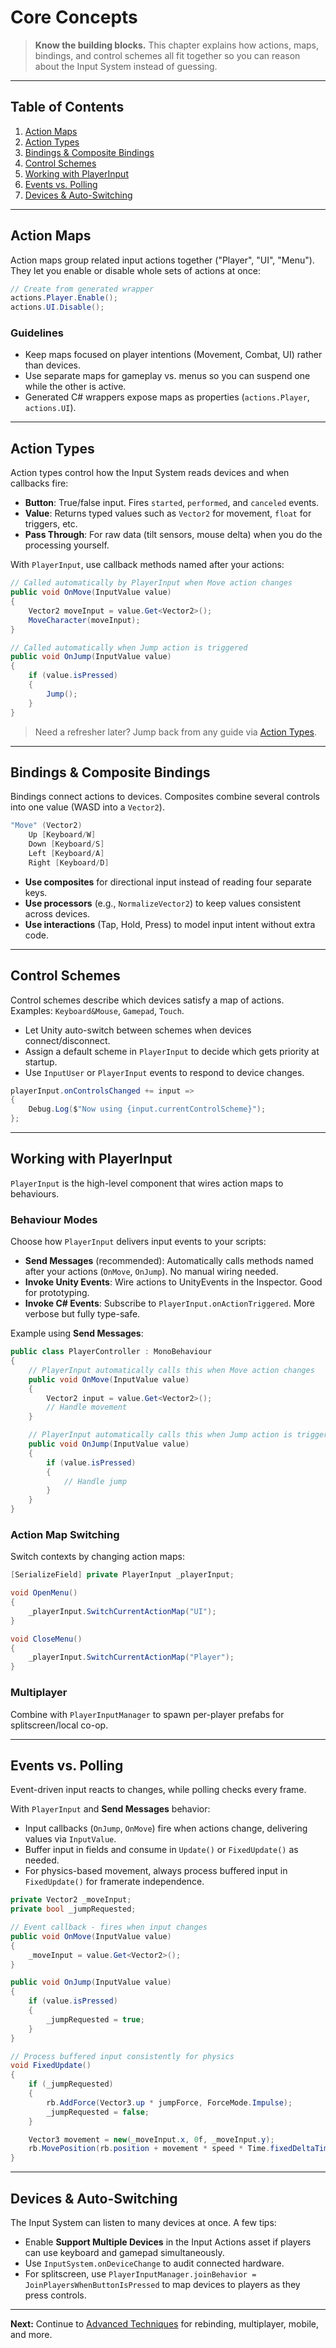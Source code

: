 # Core Concepts

> **Know the building blocks.** This chapter explains how actions, maps, bindings, and control
> schemes all fit together so you can reason about the Input System instead of guessing.

---

## Table of Contents

1. [Action Maps](#action-maps)
2. [Action Types](#action-types)
3. [Bindings & Composite Bindings](#bindings--composite-bindings)
4. [Control Schemes](#control-schemes)
5. [Working with PlayerInput](#working-with-playerinput)
6. [Events vs. Polling](#events-vs-polling)
7. [Devices & Auto-Switching](#devices--auto-switching)

---

## Action Maps

Action maps group related input actions together ("Player", "UI", "Menu"). They let you enable or
disable whole sets of actions at once:

```csharp
// Create from generated wrapper
actions.Player.Enable();
actions.UI.Disable();
```

### Guidelines

- Keep maps focused on player intentions (Movement, Combat, UI) rather than devices.
- Use separate maps for gameplay vs. menus so you can suspend one while the other is active.
- Generated C# wrappers expose maps as properties (`actions.Player`, `actions.UI`).

---

## Action Types

Action types control how the Input System reads devices and when callbacks fire:

- **Button**: True/false input. Fires `started`, `performed`, and `canceled` events.
- **Value**: Returns typed values such as `Vector2` for movement, `float` for triggers, etc.
- **Pass Through**: For raw data (tilt sensors, mouse delta) when you do the processing yourself.

With `PlayerInput`, use callback methods named after your actions:

```csharp
// Called automatically by PlayerInput when Move action changes
public void OnMove(InputValue value)
{
    Vector2 moveInput = value.Get<Vector2>();
    MoveCharacter(moveInput);
}

// Called automatically when Jump action is triggered
public void OnJump(InputValue value)
{
    if (value.isPressed)
    {
        Jump();
    }
}
```

> Need a refresher later? Jump back from any guide via
> [Action Types](./02-CORE-CONCEPTS.md#action-types).

---

## Bindings & Composite Bindings

Bindings connect actions to devices. Composites combine several controls into one value (WASD into a
`Vector2`).

```csharp
"Move" (Vector2)
    Up [Keyboard/W]
    Down [Keyboard/S]
    Left [Keyboard/A]
    Right [Keyboard/D]
```

- **Use composites** for directional input instead of reading four separate keys.
- **Use processors** (e.g., `NormalizeVector2`) to keep values consistent across devices.
- **Use interactions** (Tap, Hold, Press) to model input intent without extra code.

---

## Control Schemes

Control schemes describe which devices satisfy a map of actions. Examples: `Keyboard&Mouse`,
`Gamepad`, `Touch`.

- Let Unity auto-switch between schemes when devices connect/disconnect.
- Assign a default scheme in `PlayerInput` to decide which gets priority at startup.
- Use `InputUser` or `PlayerInput` events to respond to device changes.

```csharp
playerInput.onControlsChanged += input =>
{
    Debug.Log($"Now using {input.currentControlScheme}");
};
```

---

## Working with PlayerInput

`PlayerInput` is the high-level component that wires action maps to behaviours.

### Behaviour Modes

Choose how `PlayerInput` delivers input events to your scripts:

- **Send Messages** (recommended): Automatically calls methods named after your actions (`OnMove`,
  `OnJump`). No manual wiring needed.
- **Invoke Unity Events**: Wire actions to UnityEvents in the Inspector. Good for prototyping.
- **Invoke C# Events**: Subscribe to `PlayerInput.onActionTriggered`. More verbose but fully
  type-safe.

Example using **Send Messages**:

```csharp
public class PlayerController : MonoBehaviour
{
    // PlayerInput automatically calls this when Move action changes
    public void OnMove(InputValue value)
    {
        Vector2 input = value.Get<Vector2>();
        // Handle movement
    }

    // PlayerInput automatically calls this when Jump action is triggered
    public void OnJump(InputValue value)
    {
        if (value.isPressed)
        {
            // Handle jump
        }
    }
}
```

### Action Map Switching

Switch contexts by changing action maps:

```csharp
[SerializeField] private PlayerInput _playerInput;

void OpenMenu()
{
    _playerInput.SwitchCurrentActionMap("UI");
}

void CloseMenu()
{
    _playerInput.SwitchCurrentActionMap("Player");
}
```

### Multiplayer

Combine with `PlayerInputManager` to spawn per-player prefabs for splitscreen/local co-op.

---

## Events vs. Polling

Event-driven input reacts to changes, while polling checks every frame.

With `PlayerInput` and **Send Messages** behavior:

- Input callbacks (`OnJump`, `OnMove`) fire when actions change, delivering values via `InputValue`.
- Buffer input in fields and consume in `Update()` or `FixedUpdate()` as needed.
- For physics-based movement, always process buffered input in `FixedUpdate()` for framerate
  independence.

```csharp
private Vector2 _moveInput;
private bool _jumpRequested;

// Event callback - fires when input changes
public void OnMove(InputValue value)
{
    _moveInput = value.Get<Vector2>();
}

public void OnJump(InputValue value)
{
    if (value.isPressed)
    {
        _jumpRequested = true;
    }
}

// Process buffered input consistently for physics
void FixedUpdate()
{
    if (_jumpRequested)
    {
        rb.AddForce(Vector3.up * jumpForce, ForceMode.Impulse);
        _jumpRequested = false;
    }

    Vector3 movement = new(_moveInput.x, 0f, _moveInput.y);
    rb.MovePosition(rb.position + movement * speed * Time.fixedDeltaTime);
}
```

---

## Devices & Auto-Switching

The Input System can listen to many devices at once. A few tips:

- Enable **Support Multiple Devices** in the Input Actions asset if players can use keyboard and
  gamepad simultaneously.
- Use `InputSystem.onDeviceChange` to audit connected hardware.
- For splitscreen, use `PlayerInputManager.joinBehavior = JoinPlayersWhenButtonIsPressed` to map
  devices to players as they press controls.

---

**Next:** Continue to [Advanced Techniques](./03-ADVANCED-TECHNIQUES.md) for rebinding, multiplayer,
mobile, and more.
